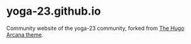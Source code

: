 # yoga-23.github.io

Community website of the yoga-23 community, forked from [The Hugo Arcana theme](https://themes.gohugo.io/themes/hugo-arcana/).

